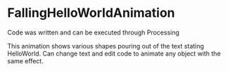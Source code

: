 # FallingHelloWorldAnimation

Code was written and can be executed through Processing

This animation shows various shapes pouring out of the text stating HelloWorld. Can change text and edit code to animate any object with the same effect.
